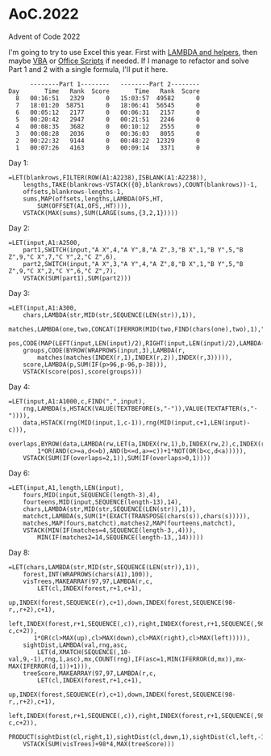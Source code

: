 # AoC.2022

Advent of Code 2022

I'm going to try to use Excel this year. First with [LAMBDA and helpers](https://techcommunity.microsoft.com/t5/excel-blog/announcing-lambda-helper-functions-lambdas-as-arguments-and-more/ba-p/2576648), then maybe [VBA](https://learn.microsoft.com/en-us/office/vba/api/overview/excel) or [Office Scripts](https://learn.microsoft.com/en-us/office/dev/scripts/overview/excel) if needed. If I manage to refactor and solve Part 1 and 2 with a single formula, I'll put it here.

          --------Part 1--------   --------Part 2--------
    Day       Time   Rank  Score       Time   Rank  Score
      8   00:16:51   2329      0   15:03:57  49582      0
      7   18:01:20  58751      0   18:06:41  56545      0
      6   00:05:12   2177      0   00:06:31   2157      0
      5   00:20:42   2947      0   00:21:51   2246      0
      4   00:08:35   3682      0   00:10:12   2555      0
      3   00:08:28   2036      0   00:36:03   8055      0
      2   00:22:32   9144      0   00:48:22  12329      0
      1   00:07:26   4163      0   00:09:14   3371      0

Day 1:

    =LET(blankrows,FILTER(ROW(A1:A2238),ISBLANK(A1:A2238)),
        lengths,TAKE(blankrows-VSTACK({0},blankrows),COUNT(blankrows))-1,
        offsets,blankrows-lengths-1,
        sums,MAP(offsets,lengths,LAMBDA(OFS,HT,
            SUM(OFFSET(A1,OFS,,HT)))),
        VSTACK(MAX(sums),SUM(LARGE(sums,{3,2,1}))))

Day 2:

    =LET(input,A1:A2500,
        part1,SWITCH(input,"A X",4,"A Y",8,"A Z",3,"B X",1,"B Y",5,"B Z",9,"C X",7,"C Y",2,"C Z",6),
        part2,SWITCH(input,"A X",3,"A Y",4,"A Z",8,"B X",1,"B Y",5,"B Z",9,"C X",2,"C Y",6,"C Z",7),
        VSTACK(SUM(part1),SUM(part2)))

Day 3:

    =LET(input,A1:A300,
        chars,LAMBDA(str,MID(str,SEQUENCE(LEN(str)),1)),
        matches,LAMBDA(one,two,CONCAT(IFERROR(MID(two,FIND(chars(one),two),1),""))),
        pos,CODE(MAP(LEFT(input,LEN(input)/2),RIGHT(input,LEN(input)/2),LAMBDA(a,b,matches(a,b)))),
        groups,CODE(BYROW(WRAPROWS(input,3),LAMBDA(r,
            matches(matches(INDEX(r,1),INDEX(r,2)),INDEX(r,3))))),
        score,LAMBDA(p,SUM(IF(p>96,p-96,p-38))),
        VSTACK(score(pos),score(groups)))

Day 4:

    =LET(input,A1:A1000,c,FIND(",",input),
        rng,LAMBDA(s,HSTACK(VALUE(TEXTBEFORE(s,"-")),VALUE(TEXTAFTER(s,"-")))),
        data,HSTACK(rng(MID(input,1,c-1)),rng(MID(input,c+1,LEN(input)-c))),
        overlaps,BYROW(data,LAMBDA(rw,LET(a,INDEX(rw,1),b,INDEX(rw,2),c,INDEX(rw,3),d,INDEX(rw,4),
            1*OR(AND(c>=a,d<=b),AND(b<=d,a>=c))+1*NOT(OR(b<c,d<a))))),
        VSTACK(SUM(IF(overlaps=2,1)),SUM(IF(overlaps>0,1))))

Day 6:

    =LET(input,A1,length,LEN(input),
        fours,MID(input,SEQUENCE(length-3),4),
        fourteens,MID(input,SEQUENCE(length-13),14),
        chars,LAMBDA(str,MID(str,SEQUENCE(LEN(str)),1)),
        matchct,LAMBDA(s,SUM(1*(EXACT(TRANSPOSE(chars(s)),chars(s))))),
        matches,MAP(fours,matchct),matches2,MAP(fourteens,matchct),
        VSTACK(MIN(IF(matches=4,SEQUENCE(length-3,,4))),
            MIN(IF(matches2=14,SEQUENCE(length-13,,14)))))

Day 8:

    =LET(chars,LAMBDA(str,MID(str,SEQUENCE(LEN(str)),1)),
        forest,INT(WRAPROWS(chars(A1),100)),
        visTrees,MAKEARRAY(97,97,LAMBDA(r,c,
            LET(cl,INDEX(forest,r+1,c+1),
            up,INDEX(forest,SEQUENCE(r),c+1),down,INDEX(forest,SEQUENCE(98-r,,r+2),c+1),
            left,INDEX(forest,r+1,SEQUENCE(,c)),right,INDEX(forest,r+1,SEQUENCE(,98-c,c+2)),
           1*OR(cl>MAX(up),cl>MAX(down),cl>MAX(right),cl>MAX(left))))),
        sightDist,LAMBDA(val,rng,asc,
            LET(d,XMATCH(SEQUENCE(,10-val,9,-1),rng,1,asc),mx,COUNT(rng),IF(asc=1,MIN(IFERROR(d,mx)),mx-MAX(IFERROR(d,1))+1))),
        treeScore,MAKEARRAY(97,97,LAMBDA(r,c,
            LET(cl,INDEX(forest,r+1,c+1),
            up,INDEX(forest,SEQUENCE(r),c+1),down,INDEX(forest,SEQUENCE(98-r,,r+2),c+1),
            left,INDEX(forest,r+1,SEQUENCE(,c)),right,INDEX(forest,r+1,SEQUENCE(,98-c,c+2)),
            PRODUCT(sightDist(cl,right,1),sightDist(cl,down,1),sightDist(cl,left,-1),sightDist(cl,up,-1))))),
        VSTACK(SUM(visTrees)+98*4,MAX(treeScore)))

